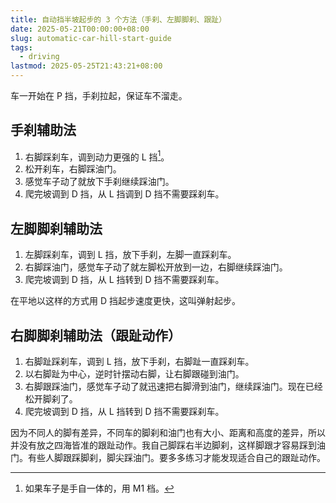 ```yaml
---
title: 自动挡半坡起步的 3 个方法（手刹、左脚脚刹、跟趾）
date: 2025-05-21T00:00:00+08:00
slug: automatic-car-hill-start-guide
tags:
  - driving
lastmod: 2025-05-25T21:43:21+08:00
---
```


车一开始在 P 挡，手刹拉起，保证车不溜走。

## 手刹辅助法

1. 右脚踩刹车，调到动力更强的 L 挡[^dang]。
1. 松开刹车，右脚踩油门。
1. 感觉车子动了就放下手刹继续踩油门。
1. 爬完坡调到 D 挡，从 L 挡调到 D 挡不需要踩刹车。

[^dang]: 如果车子是手自一体的，用 M1 档。

## 左脚脚刹辅助法

1. 左脚踩刹车，调到 L 挡，放下手刹，左脚一直踩刹车。
1. 右脚踩油门，感觉车子动了就左脚松开放到一边，右脚继续踩油门。
1. 爬完坡调到 D 挡，从 L 挡转到 D 挡不需要踩刹车。

在平地以这样的方式用 D 挡起步速度更快，这叫弹射起步。

## 右脚脚刹辅助法（跟趾动作）

1. 右脚趾踩刹车，调到 L 挡，放下手刹，右脚趾一直踩刹车。
1. 以右脚趾为中心，逆时针摆动右脚，让右脚跟碰到油门。
1. 右脚跟踩油门，感觉车子动了就迅速把右脚滑到油门，继续踩油门。现在已经松开脚刹了。
1. 爬完坡调到 D 挡，从 L 挡转到 D 挡不需要踩刹车。

因为不同人的脚有差异，不同车的脚刹和油门也有大小、距离和高度的差异，所以并没有放之四海皆准的跟趾动作。我自己脚踩右半边脚刹，这样脚跟才容易踩到油门。有些人脚跟踩脚刹，脚尖踩油门。要多多练习才能发现适合自己的跟趾动作。
